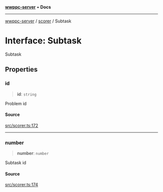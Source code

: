 [**wwppc-server**](../../README.md) • **Docs**

***

[wwppc-server](../../modules.md) / [scorer](../README.md) / Subtask

# Interface: Subtask

Subtask

## Properties

### id

> **id**: `string`

Problem id

#### Source

[src/scorer.ts:172](https://github.com/WWPPC/WWPPC-server/blob/d36edcf5b3e9dc61bf375adab6f0ce8e98344d21/src/scorer.ts#L172)

***

### number

> **number**: `number`

Subtask id

#### Source

[src/scorer.ts:174](https://github.com/WWPPC/WWPPC-server/blob/d36edcf5b3e9dc61bf375adab6f0ce8e98344d21/src/scorer.ts#L174)
